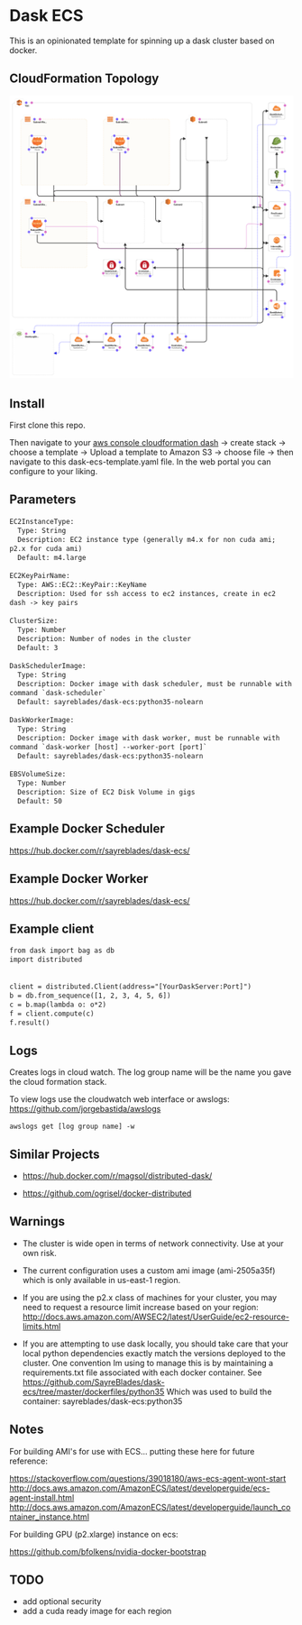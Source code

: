 # Dask ECS

This is an opinionated template for spinning up a dask cluster based on docker.

## CloudFormation Topology

![](docs/topology.png)


## Install

First clone this repo.

Then navigate to your [aws console cloudformation dash](https://console.aws.amazon.com/cloudformation) -> create stack -> choose a template -> Upload a template to Amazon S3 -> choose file -> then navigate to this dask-ecs-template.yaml file.  In the web portal you can configure to your liking.

## Parameters

```
EC2InstanceType:
  Type: String
  Description: EC2 instance type (generally m4.x for non cuda ami; p2.x for cuda ami)
  Default: m4.large

EC2KeyPairName:
  Type: AWS::EC2::KeyPair::KeyName
  Description: Used for ssh access to ec2 instances, create in ec2 dash -> key pairs

ClusterSize:
  Type: Number
  Description: Number of nodes in the cluster
  Default: 3

DaskSchedulerImage:
  Type: String
  Description: Docker image with dask scheduler, must be runnable with command `dask-scheduler`
  Default: sayreblades/dask-ecs:python35-nolearn

DaskWorkerImage:
  Type: String
  Description: Docker image with dask worker, must be runnable with command `dask-worker [host] --worker-port [port]`
  Default: sayreblades/dask-ecs:python35-nolearn

EBSVolumeSize:
  Type: Number
  Description: Size of EC2 Disk Volume in gigs
  Default: 50
```

## Example Docker Scheduler

https://hub.docker.com/r/sayreblades/dask-ecs/


## Example Docker Worker

https://hub.docker.com/r/sayreblades/dask-ecs/


## Example client

```
from dask import bag as db
import distributed


client = distributed.Client(address="[YourDaskServer:Port]")
b = db.from_sequence([1, 2, 3, 4, 5, 6])
c = b.map(lambda o: o*2)
f = client.compute(c)
f.result()
```

## Logs

Creates logs in cloud watch.  The log group name will be the name you gave the cloud formation stack.

To view logs use the cloudwatch web interface or awslogs: https://github.com/jorgebastida/awslogs

```
awslogs get [log group name] -w
```

## Similar Projects

- https://hub.docker.com/r/magsol/distributed-dask/

- https://github.com/ogrisel/docker-distributed


## Warnings

- The cluster is wide open in terms of network connectivity.  Use at your own risk.

- The current configuration uses a custom ami image (ami-2505a35f) which is only available in us-east-1 region.

- If you are using the p2.x class of machines for your cluster, you may need to request a resource limit increase
  based on your region: http://docs.aws.amazon.com/AWSEC2/latest/UserGuide/ec2-resource-limits.html

- If you are attempting to use dask locally, you should take care that your local python dependencies exactly
  match the versions deployed to the cluster.  One convention Im using to manage this is by maintaining a
  requirements.txt file associated with each docker container.
  See https://github.com/SayreBlades/dask-ecs/tree/master/dockerfiles/python35
  Which was used to build the container: sayreblades/dask-ecs:python35

## Notes

For building AMI's for use with ECS... putting these here for future reference:

https://stackoverflow.com/questions/39018180/aws-ecs-agent-wont-start
http://docs.aws.amazon.com/AmazonECS/latest/developerguide/ecs-agent-install.html
http://docs.aws.amazon.com/AmazonECS/latest/developerguide/launch_container_instance.html


For building GPU (p2.xlarge) instance on ecs:

https://github.com/bfolkens/nvidia-docker-bootstrap


## TODO

- add optional security
- add a cuda ready image for each region
